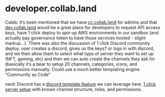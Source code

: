 # developer.collab.land

Caleb: It’s been mentioned that we have [cc.collab.land](http://cc.collab.land) for admins and that [dev.collab.land](http://dev.collab.land) would be a great place for developers to request API access keys, have 1 click deploy to spin up AWS environments in our sandbox (and actually pay governance token to have those services hosted - slight markup...).  There was also the discussion of 1 click Discord community deploy.  user creates a discord, gives us the keys? or logs in with discord, and we then allow them to select what type of server they want to set up (NFT, gaming, etc) and then we can auto create the channels they ask for (basically it’s a bear to setup 20 channels, categories, icons, and permissions manually.  Could use a much better templating engine “Community as Code”


nerd: Discord has a [discord template feature](https://support.discord.com/hc/en-us/articles/360041033511-Server-Templates) we can leverage here. [1 click server setup](https://support.discord.com/hc/en-us/articles/360041033511-Server-Templates#h_8b89025e-629b-4bd4-94d4-20ab01d415b7) with known channel structure, roles, and permissions.
